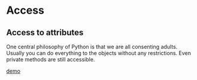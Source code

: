 # Access

## Access to attributes

One central philosophy of Python is that we are all consenting adults. Usually you can do everything to the objects without any restrictions. Even private methods are still accessible.

[demo](access.ipynb)
